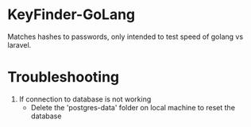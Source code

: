 # KeyFinder-GoLang
Matches hashes to passwords, only intended to test speed of golang vs laravel.

# Troubleshooting

1. If connection to database is not working
    - Delete the 'postgres-data' folder on local machine to reset the database
